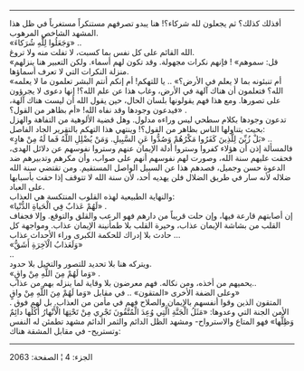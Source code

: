 ------------------------------------------------------------------------

أفذلك كذلك؟ ثم يجعلون لله شركاء؟! هنا يبدو تصرفهم مستنكراً مستغرباً في ظل
هذا المشهد الشاخص المرهوب.  
«وَجَعَلُوا لِلَّهِ شُرَكاءَ» ..  
الله القائم على كل نفس بما كسبت، لا تفلت منه ولا تروغ.  
«قل: سموهم» ! فإنهم نكرات مجهولة. وقد تكون لهم أسماء. ولكن التعبير هنا
ينزلهم منزلة النكرات التي لا تعرف أسماؤها.  
«أم تنبئونه بما لا يعلم في الأرض؟» .. يا للتهكم! أم إنكم أنتم البشر
تعلمون ما لا يعلمه الله؟ فتعلمون أن هناك آلهة في الأرض، وغاب هذا عن علم
الله؟! إنها دعوى لا يجرؤون على تصورها. ومع هذا فهم يقولونها بلسان الحال،
حين يقول الله أن ليست هناك آلهة، فيدعون وجودها وقد نفاه الله! «أم بظاهر
من القول؟» .  
تدعون وجودها بكلام سطحي ليس وراءه مدلول. وهل قضية الألوهية من التفاهة
والهزل بحيث يتناولها الناس بظاهر من القول؟! وينتهي هذا التهكم بالتقرير
الجاد الفاصل:  
«بَلْ زُيِّنَ لِلَّذِينَ كَفَرُوا مَكْرُهُمْ وَصُدُّوا عَنِ السَّبِيلِ. وَمَنْ يُضْلِلِ اللَّهُ فَما لَهُ مِنْ هادٍ»
..  
فالمسألة إذن أن هؤلاء كفروا وستروا أدلة الإيمان عنهم وستروا نفوسهم عن
دلائل الهدى، فحقت عليهم سنة الله، وصورت لهم نفوسهم أنهم على صواب، وأن
مكرهم وتدبيرهم ضد الدعوة حسن وجميل، فصدهم هذا عن السبيل الواصل المستقيم.
ومن تقتضي سنة الله ضلاله لأنه سار في طريق الضلال فلن يهديه أحد، لأن سنة
الله لا تتوقف إذا حقت بأسبابها على العباد.  
والنهاية الطبيعية لهذه القلوب المنتكسة هي العذاب:  
«لَهُمْ عَذابٌ فِي الْحَياةِ الدُّنْيا» .  
إن أصابتهم قارعة فيها، وإن حلت قريباً من دارهم فهو الرعب والقلق والتوقع.
وإلا فجفاف القلب من بشاشة الإيمان عذاب، وحيرة القلب بلا طمأنينة الإيمان
عذاب. ومواجهة كل حادث بلا إدراك للحكمة الكبرى وراء الأحداث عذاب ...  
«وَلَعَذابُ الْآخِرَةِ أَشَقُّ»  
..  
ويتركه هنا بلا تحديد للتصور والتخيل بلا حدود.  
«وَما لَهُمْ مِنَ اللَّهِ مِنْ واقٍ» .  
يحميهم من أخذه، ومن نكاله. فهم معرضون بلا وقاية لما ينزله بهم من
عذاب..  
وعلى الضفة الأخرى «المتقون» .. في مقابل «وَما لَهُمْ مِنَ اللَّهِ مِنْ واقٍ»  
. المتقون الذين وقوا أنفسهم بالإيمان والصلاح فهم في مأمن من العذاب. بل
لهم فوق الأمن الجنة التي وعدوها: «مَثَلُ الْجَنَّةِ الَّتِي وُعِدَ الْمُتَّقُونَ تَجْرِي مِنْ
تَحْتِهَا الْأَنْهارُ أُكُلُها دائِمٌ وَظِلُّها» فهو المتاع والاسترواح- ومشهد الظل الدائم
والثمر الدائم مشهد تطمئن له النفس وتستريح- في مقابل المشقة هناك:

------------------------------------------------------------------------

الجزء: 4 ¦ الصفحة: 2063
